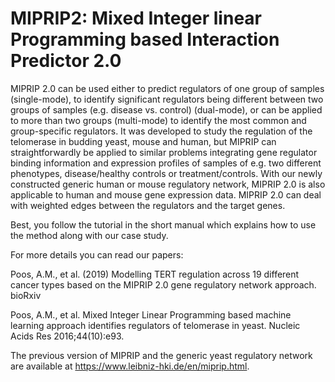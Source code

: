 # MIPRIP2: Mixed Integer linear Programming based Interaction Predictor 2.0

MIPRIP 2.0 can be used either to predict regulators of one group of samples (single-mode), to identify significant regulators being different between two groups of samples (e.g. disease vs. control) (dual-mode), or can be applied to more than two groups (multi-mode) to identify the most common and group-specific regulators. It was developed to study the regulation of the telomerase in budding yeast, mouse and human, but MIPRIP can straightforwardly be applied to similar problems integrating gene regulator binding information and expression profiles of samples of e.g. two different phenotypes, disease/healthy controls or treatment/controls. With our newly constructed generic human or mouse regulatory network, MIPRIP 2.0 is also applicable to human and mouse gene expression data. MIPRIP 2.0 can deal with weighted edges between the regulators and the target genes.

Best, you follow the tutorial in the short manual which explains how to use the method along with our case study. 


For more details you can read our papers:

Poos, A.M., et al. (2019) Modelling TERT regulation across 19 different cancer types based on the MIPRIP 2.0 gene regulatory network approach. bioRxiv

Poos, A.M., et al. Mixed Integer Linear Programming based machine learning approach identifies regulators of telomerase in yeast. Nucleic Acids Res 2016;44(10):e93.


The previous version of MIPRIP and the generic yeast regulatory network are available at https://www.leibniz-hki.de/en/miprip.html.
